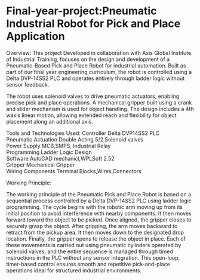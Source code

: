 # Final-year-project:Pneumatic  Industrial Robot for Pick and Place Application

Overview:
This project Developed in collaboration with Axis Global Institute of Industrial Training, focuses on the design and development of a Pneumatic-Based Pick and Place Robot for industrial automation. Built as part of our final year engineering curriculum, the robot is controlled using a Delta DVP-14SS2 PLC and operates entirely through ladder logic without sensor feedback.

The robot uses solenoid valves to drive pneumatic actuators, enabling precise pick and place operations. A mechanical gripper built using a crank and slider mechanism is used for object handling. The design includes a 4th waxis linear motion, allowing extended reach and flexibility for object placement along an additional axis.


Tools and Technologies Used:
Controller                Delta DVP14SS2 PLC                 
Pneumatic Actuation       Double Acting  5/2 Solenoid valves  
Power Supply              MCB,SMPS, Industrial Relay         
Programming               Ladder Logic Design                 
Software                  AutoCAD mechanicl,WPLSoft 2.52      
Gripper                   Mechanical Gripper                  
Wiring Components         Terminal Blocks,Wires,Connectors    

Working Principle:

The working principle of the Pneumatic Pick and Place Robot is based on a sequential process controlled by a Delta DVP-14SS2 PLC using ladder logic programming. The cycle begins with the robotic arm moving up from its initial position to avoid interference with nearby components. It then moves forward toward the object to be picked. Once aligned, the gripper closes to securely grasp the object. After gripping, the arm moves backward to retract from the pickup area. It then moves down to the designated drop location. Finally, the gripper opens to release the object in place. Each of these movements is carried out using pneumatic cylinders operated by solenoid valves, and the entire sequence is managed through timed instructions in the PLC without any sensor integration. This open-loop, timer-based control ensures smooth and repetitive pick-and-place operations ideal for structured industrial environments.


